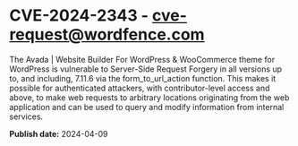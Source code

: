 # CVE-2024-2343 - cve-request@wordfence.com

The Avada | Website Builder For WordPress & WooCommerce theme for WordPress is vulnerable to Server-Side Request Forgery in all versions up to, and including, 7.11.6 via the form_to_url_action function. This makes it possible for authenticated attackers, with contributor-level access and above, to make web requests to arbitrary locations originating from the web application and can be used to query and modify information from internal services.

**Publish date:** 2024-04-09
